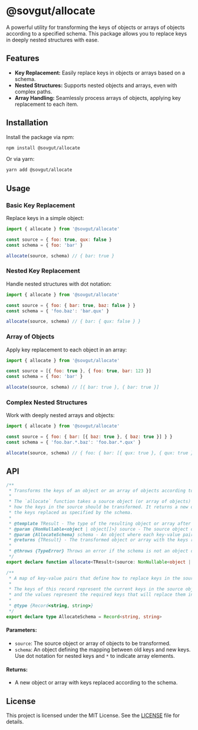 # @sovgut/allocate

A powerful utility for transforming the keys of objects or arrays of objects according to a specified schema. This package allows you to replace keys in deeply nested structures with ease.

## Features

- **Key Replacement:** Easily replace keys in objects or arrays based on a schema.
- **Nested Structures:** Supports nested objects and arrays, even with complex paths.
- **Array Handling:** Seamlessly process arrays of objects, applying key replacement to each item.

## Installation

Install the package via npm:

```bash
npm install @sovgut/allocate
```

Or via yarn:

```bash
yarn add @sovgut/allocate
```

## Usage

### Basic Key Replacement

Replace keys in a simple object:

```javascript
import { allocate } from '@sovgut/allocate'

const source = { foo: true, qux: false }
const schema = { foo: 'bar' }

allocate(source, schema) // { bar: true }
```

### Nested Key Replacement

Handle nested structures with dot notation:

```javascript
import { allocate } from '@sovgut/allocate'

const source = { foo: { bar: true, baz: false } }
const schema = { 'foo.baz': 'bar.qux' }

allocate(source, schema) // { bar: { qux: false } }
```

### Array of Objects

Apply key replacement to each object in an array:

```javascript
import { allocate } from '@sovgut/allocate'

const source = [{ foo: true }, { foo: true, bar: 123 }]
const schema = { foo: 'bar' }

allocate(source, schema) // [{ bar: true }, { bar: true }]
```

### Complex Nested Structures

Work with deeply nested arrays and objects:

```javascript
import { allocate } from '@sovgut/allocate'

const source = { foo: { bar: [{ baz: true }, { baz: true }] } }
const schema = { 'foo.bar.*.baz': 'foo.bar.*.qux' }

allocate(source, schema) // { foo: { bar: [{ qux: true }, { qux: true }] } }
```

## API

```ts
/**
 * Transforms the keys of an object or an array of objects according to a specified schema.
 *
 * The `allocate` function takes a source object (or array of objects) and a schema that defines
 * how the keys in the source should be transformed. It returns a new object (or array) with
 * the keys replaced as specified by the schema.
 *
 * @template TResult - The type of the resulting object or array after key allocation.
 * @param {NonNullable<object | object[]>} source - The source object or array to be transformed. It must be a non-null object or array of objects.
 * @param {AllocateSchema} schema - An object where each key-value pair defines the mapping from the old key to the new key.
 * @returns {TResult} - The transformed object or array with the keys replaced according to the schema.
 *
 * @throws {TypeError} Throws an error if the schema is not an object or if the source is not an object or an array.
 */
export declare function allocate<TResult>(source: NonNullable<object | object[]>, schema: AllocateSchema): TResult

/**
 * A map of key-value pairs that define how to replace keys in the source.
 *
 * The keys of this record represent the current keys in the source object,
 * and the values represent the required keys that will replace them in the allocated object.
 *
 * @type {Record<string, string>}
 */
export declare type AllocateSchema = Record<string, string>
```

#### Parameters:
- `source`: The source object or array of objects to be transformed.
- `schema`: An object defining the mapping between old keys and new keys. Use dot notation for nested keys and `*` to indicate array elements.

#### Returns:
- A new object or array with keys replaced according to the schema.

## License

This project is licensed under the MIT License. See the [LICENSE](./LICENSE) file for details.
